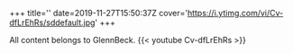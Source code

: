 +++
title=''
date=2019-11-27T15:50:37Z
cover='https://i.ytimg.com/vi/Cv-dfLrEhRs/sddefault.jpg'
+++

All content belongs to GlennBeck.
{{< youtube Cv-dfLrEhRs >}}
